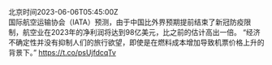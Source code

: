 北京时间2023-06-06T05:45:00Z<br>国际航空运输协会（IATA）预测，由于中国比外界预期提前结束了新冠防疫限制，航空业在2023年的净利润将达到98亿美元，比之前的估计高出一倍。
“经济不确定性并没有抑制人们的旅行欲望，即使是在燃料成本增加导致机票价格上升的背景下。”
https://t.co/psUjfdcqTv<br><br><br>